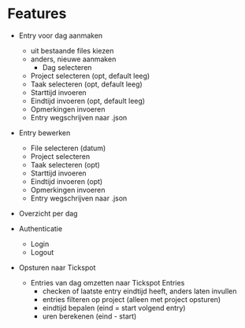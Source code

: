 # Features

- Entry voor dag aanmaken
    - uit bestaande files kiezen
    - anders, nieuwe aanmaken
        - Dag selecteren
    - Project selecteren (opt, default leeg)
    - Taak selecteren (opt, default leeg)
    - Starttijd invoeren
    - Eindtijd invoeren (opt, default leeg)
    - Opmerkingen invoeren
    - Entry wegschrijven naar <datum>.json

- Entry bewerken
    - File selecteren (datum)
    - Project selecteren
    - Taak selecteren (opt)
    - Starttijd invoeren
    - Eindtijd invoeren (opt)
    - Opmerkingen invoeren
    - Entry wegschrijven naar <datum>.json

- Overzicht per dag

- Authenticatie
    - Login
    - Logout

- Opsturen naar Tickspot
    - Entries van dag omzetten naar Tickspot Entries
        - checken of laatste entry eindtijd heeft, anders laten invullen
        - entries filteren op project (alleen met project opsturen)
        - eindtijd bepalen (eind = start volgend entry)
        - uren berekenen (eind - start)
